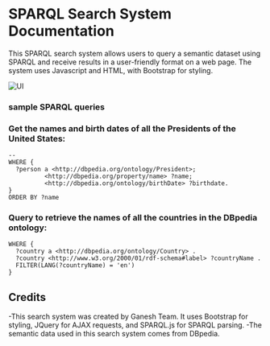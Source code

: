  
# SPARQL Search System Documentation
This SPARQL search system allows users to query a semantic dataset using SPARQL and receive results in a user-friendly format on a web page. The system uses Javascript and HTML, with Bootstrap for styling.

<!-- Show UI -->
![UI]("./ui.png")

### sample SPARQL queries 

### Get the names and birth dates of all the Presidents of the United States:

```SELECT ?name ?birthdate
--
WHERE {
  ?person a <http://dbpedia.org/ontology/President>;
          <http://dbpedia.org/property/name> ?name;
          <http://dbpedia.org/ontology/birthDate> ?birthdate.
}
ORDER BY ?name
```

### Query to retrieve the names of all the countries in the DBpedia ontology:
``` SELECT DISTINCT ?countryName
WHERE {
  ?country a <http://dbpedia.org/ontology/Country> .
  ?country <http://www.w3.org/2000/01/rdf-schema#label> ?countryName .
  FILTER(LANG(?countryName) = 'en')
}
```



## Credits
-This search system was created by Ganesh Team. It uses Bootstrap for styling, JQuery for AJAX requests, and SPARQL.js for SPARQL parsing. 
-The semantic data used in this search system comes from DBpedia.
